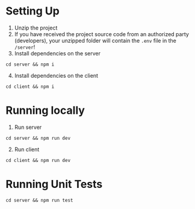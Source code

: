 # Setting Up

1. Unzip the project
2. If you have received the project source code from an authorized party (developers), your unzipped folder will contain the `.env` file in the `/server`!
3. Install dependencies on the server
```
cd server && npm i
```
4.  Install dependencies on the client
```
cd client && npm i
```

# Running locally

1.  Run server
```
cd server && npm run dev
```

2.  Run client
```
cd client && npm run dev
```

# Running Unit Tests

```
cd server && npm run test
```

